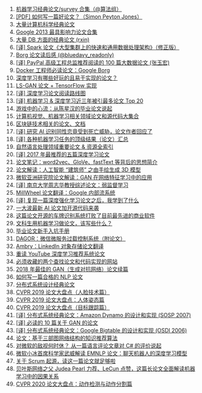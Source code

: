 1. [机器学习经典论文/survey 合集（@算法组）](https://weekly.manong.io/bounce?nid=11&aid=218&url=http%3A%2F%2Fsuanfazu.com%2Fdiscussion%2F68%2F%25E6%259C%25BA%25E5%2599%25A8%25E5%25AD%25A6%25E4%25B9%25A0%25E7%25BB%258F%25E5%2585%25B8%25E8%25AE%25BA%25E6%2596%2587survey%25E5%2590%2588%25E9%259B%2586)
1. [[PDF] 如何写一篇好论文？（Simon Peyton Jones）](https://weekly.manong.io/bounce?nid=17&aid=372&url=https%3A%2F%2Fresearch.microsoft.com%2Fen-us%2Fum%2Fpeople%2Fsimonpj%2Fpapers%2Fgiving-a-talk%2Fwriting-a-paper-slides.pdf)
1. [大量计算机科学经典论文](https://weekly.manong.io/bounce?nid=25&aid=839&url=https%3A%2F%2Fgithub.com%2Fpapers-we-love%2Fpapers-we-love)
1. [Google 2013 最具影响力论文合集](https://weekly.manong.io/bounce?nid=37&aid=1232&url=http%3A%2F%2Fgoogleresearch.blogspot.com%2F2014%2F06%2Finfluential-papers-for-2013.html)
1. [大量 DB 方面的经典论文 (rxin)](https://weekly.manong.io/bounce?nid=43&aid=1405&url=https%3A%2F%2Fgithub.com%2Frxin%2Fdb-readings)
1. [[译] Spark 论文《大型集群上的快速和通用数据处理架构》（修正版）](https://weekly.manong.io/bounce?nid=60&aid=1863&url=http%3A%2F%2Fdownload.csdn.net%2Fdetail%2Fimsingo%2F8390843)
1. [Borg 论文读后感 (@bluedavy_readonly)](https://weekly.manong.io/bounce?nid=70&aid=2257&url=http%3A%2F%2Fhellojava.info%2F%3Fp%3D411)
1. [[译] PayPal 高级工程总监推荐阅读的 100 篇大数据论文 (张玉宏)](https://weekly.manong.io/bounce?nid=78&aid=2790&url=http%3A%2F%2Fwww.csdn.net%2Farticle%2F2015-07-07%2F2825148)
1. [Docker 工程师必读论文：Google Borg](https://weekly.manong.io/bounce?nid=94&aid=4210&url=http%3A%2F%2Fmp.weixin.qq.com%2Fs%3F__biz%3DMzA4MzQ1NjQ5Nw%3D%3D%26mid%3D400243103%26idx%3D1%26sn%3Dc76e7acfbf73649190277a7cbe3b0191%26scene%3D2%26srcid%3D1104dePo2p9LALeb55kd1fHY%26from%3Dtimeline%26isappinstalled%3D0%23rd)
1. [深度学习有哪些好玩的且易于实现的论文？](https://weekly.manong.io/bounce?nid=116&aid=6098&url=http%3A%2F%2Fwww.zhihu.com%2Fquestion%2F41231774%2Fanswer%2F90818565)
1. [LS-GAN 论文 + TensorFlow 实现](https://weekly.manong.io/bounce?nid=157&aid=8868&url=https%3A%2F%2Ftoutiao.io%2Fk%2Fc2rosq)
1. [[译] 深度学习论文阅读路线图](https://weekly.manong.io/bounce?nid=159&aid=9060&url=http%3A%2F%2Fmp.weixin.qq.com%2Fs%2Fro4FGauL93a-YlTiIFGYRQ)
1. [[译] 机器学习 & 深度学习近三年被引最多论文 Top 20](https://weekly.manong.io/bounce?nid=162&aid=9233&url=http%3A%2F%2Fmp.weixin.qq.com%2Fs%2F4brmTyjla-5JSgy9ay4zpA)
1. [游戏中的心流：从陈星汉的毕业论文说起](https://weekly.manong.io/bounce?nid=164&aid=9406&url=https%3A%2F%2Ftoutiao.io%2Fk%2Fnzyfc6)
1. [计算机视觉、机器学习相关领域论文和源代码大集合](https://weekly.manong.io/bounce?nid=166&aid=9524&url=https%3A%2F%2Ftoutiao.io%2Fk%2F2bo1yo)
1. [区块链技术相关的论文、文档](https://weekly.manong.io/bounce?nid=182&aid=10684&url=https%3A%2F%2Ftoutiao.io%2Fk%2Fnw1fge)
1. [[译] 研究 AI 识别同性恋竟受到死亡威胁，论文作者回应了](https://weekly.manong.io/bounce?nid=185&aid=10890&url=https%3A%2F%2Fmp.weixin.qq.com%2Fs%3F__biz%3DMzI0ODcxODk5OA%3D%3D%26mid%3D2247489042%26idx%3D1%26sn%3Dacedb93121e4264981a0c52e86742c9e)
1. [[译] 各种机器学习任务的顶级结果（论文）汇总](https://weekly.manong.io/bounce?nid=192&aid=11365&url=http%3A%2F%2Fmp.weixin.qq.com%2Fs%2FI9dm8uDEqO0X19s758jOGw)
1. [自然语言处理领域重要论文 & 资源全索引](https://weekly.manong.io/bounce?nid=194&aid=11514&url=https%3A%2F%2Ftoutiao.io%2Fk%2F3tpsix)
1. [[译] 2017 年最推荐的五篇深度学习论文](https://weekly.manong.io/bounce?nid=200&aid=11963&url=https%3A%2F%2Ftoutiao.io%2Fk%2Fzcd2k1)
1. [论文笔记：word2vec、GloVe、fastText 等背后的思想简介](https://weekly.manong.io/bounce?nid=203&aid=12208&url=https%3A%2F%2Ftoutiao.io%2Fk%2F5823si)
1. [论文解读：人工智能 “建筑师” 之由手绘生成 3D 模型](https://weekly.manong.io/bounce?nid=204&aid=12272&url=http%3A%2F%2Fmp.weixin.qq.com%2Fs%2FMZJGa9qEnz32UQVDl1o9RQ)
1. [微软亚洲研究院论文解读：GAN 在网络特征学习中的应用](https://weekly.manong.io/bounce?nid=204&aid=12282&url=https%3A%2F%2Ftoutiao.io%2Fk%2F4l1kex)
1. [[译] 南京大学周志华教授综述论文：弱监督学习](https://weekly.manong.io/bounce?nid=207&aid=12484&url=https%3A%2F%2Ftoutiao.io%2Fk%2F01kkho)
1. [MillWheel 论文翻译：Google 内部流系统](https://weekly.manong.io/bounce?nid=208&aid=12589&url=https%3A%2F%2Ftoutiao.io%2Fk%2F96aale)
1. [[译] 复现一篇深度强化学习论文之后，我学到了什么](https://weekly.manong.io/bounce?nid=211&aid=12781&url=http%3A%2F%2Fmp.weixin.qq.com%2Fs%2Fw3JINFYFetbwgTAwnG7xYA)
1. [一大波最新 AI 论文加开源代码来袭](https://weekly.manong.io/bounce?nid=212&aid=12835&url=http%3A%2F%2Fmp.weixin.qq.com%2Fs%2Fyo6zcArD8tbyKkgDDPaF7Q)
1. [这篇论文开源的车牌识别系统打败了目前最先进的商业软件](https://weekly.manong.io/bounce?nid=232&aid=14209&url=https%3A%2F%2Fmp.weixin.qq.com%2Fs%2FJIoTsadw4JBkr0e40RwVQQ)
1. [文科生用机器学习做论文，该写些什么？](https://weekly.manong.io/bounce?nid=236&aid=14455&url=https%3A%2F%2Fmp.weixin.qq.com%2Fs%2FnHSeKa6NXsSt7pPXcmBE7w)
1. [毕业论文新手入坑手册](https://weekly.manong.io/bounce?nid=236&aid=14477&url=https%3A%2F%2Ftoutiao.io%2Fk%2Fpl5d96)
1. [DAGOR：微信微服务过载控制系统（附论文）](https://weekly.manong.io/bounce?nid=241&aid=14770&url=https%3A%2F%2Fmp.weixin.qq.com%2Fs%2Ft9M56GGwDGtoj-yufSw9Tg)
1. [Ambry：LinkedIn 对象存储论文翻译](https://weekly.manong.io/bounce?nid=244&aid=14990&url=https%3A%2F%2Ftoutiao.io%2Fk%2Fl8oghr)
1. [重读 YouTube 深度学习推荐系统论文](https://weekly.manong.io/bounce?nid=246&aid=15084&url=https%3A%2F%2Ftoutiao.io%2Fk%2Fvwad6r)
1. [必须收藏的两个查找论文和代码实现的网站](https://weekly.manong.io/bounce?nid=249&aid=15345&url=https%3A%2F%2Fmp.weixin.qq.com%2Fs%2FgP0aCO9R8uto7mqA5KrVNw)
1. [2018 年最佳的 GAN（生成对抗网络）论文续篇](https://weekly.manong.io/bounce?nid=252&aid=15528&url=https%3A%2F%2Fmp.weixin.qq.com%2Fs%2Fe1a1vrgbsdP2dk-0_C02fg)
1. [如何写一篇合格的 NLP 论文](https://weekly.manong.io/bounce?nid=254&aid=15671&url=https%3A%2F%2Ftoutiao.io%2Fk%2Fu8xpnl)
1. [分布式系统设计经典论文](https://weekly.manong.io/bounce?nid=254&aid=15707&url=https%3A%2F%2Ftoutiao.io%2Fk%2Fc94mq1)
1. [CVPR 2019 论文大盘点（人脸技术篇）](https://weekly.manong.io/bounce?nid=266&aid=16676&url=https%3A%2F%2Fmp.weixin.qq.com%2Fs%2FL1W9YAAA6jE6UrieRHIpcw)
1. [CVPR 2019 论文大盘点：人体姿态篇](https://weekly.manong.io/bounce?nid=268&aid=16780&url=https%3A%2F%2Fmp.weixin.qq.com%2Fs%2F25RvX3qtN52q01Y8U960IA)
1. [CVPR 2019 论文大盘点（目标跟踪篇）](https://weekly.manong.io/bounce?nid=269&aid=16868&url=https%3A%2F%2Fmp.weixin.qq.com%2Fs%2FmfnO6brDMIYvTeDpI1pDMg)
1. [[译] 分布式系统经典论文：Amazon Dynamo 的设计和实现 (SOSP 2007)](https://weekly.manong.io/bounce?nid=270&aid=17008&url=https%3A%2F%2Ftoutiao.io%2Fk%2Fhoonp5)
1. [[译] 必读的 10 篇关于 GAN 的论文](https://weekly.manong.io/bounce?nid=270&aid=16962&url=https%3A%2F%2Fmp.weixin.qq.com%2Fs%2FxGo1PT75k8eKxxrvEpRUKw)
1. [[译] 分布式系统经典论文：Google Bigtable 的设计和实现 (OSDI 2006)](https://weekly.manong.io/bounce?nid=271&aid=17015&url=https%3A%2F%2Ftoutiao.io%2Fk%2Fnsv5xu)
1. [论文：基于三部图网络结构的知识推荐算法](https://weekly.manong.io/bounce?nid=274&aid=17244&url=https%3A%2F%2Fmp.weixin.qq.com%2Fs%2Ff8R7gLGEU_eznqz2ZZBa0w)
1. [对微软的敌视何时休？ 从一篇语言评论文章对 C# 的评价说起](https://weekly.manong.io/bounce?nid=276&aid=17436&url=https%3A%2F%2Fmp.weixin.qq.com%2Fs%2F7UBqWAAFgeR4dn6CBcxNjw)
1. [微软小冰首席科学家武威解读 EMNLP 论文：聊天机器人的深度学习模型](https://weekly.manong.io/bounce?nid=283&aid=17899&url=https%3A%2F%2Fmp.weixin.qq.com%2Fs%2FFSVYt-rauuCcqm9y7eTDfg)
1. [关于 Scrum 起源，读这一篇论文就足够啦](https://weekly.manong.io/bounce?nid=288&aid=18264&url=https%3A%2F%2Fmp.weixin.qq.com%2Fs%2FLBwLFQ_IcyP41uukMj465g)
1. [贝叶斯网络之父 Judea Pearl 力荐、LeCun 点赞，这篇长论文全面解读机器学习中的因果关系](https://weekly.manong.io/bounce?nid=290&aid=18364&url=https%3A%2F%2Ftoutiao.io%2Fk%2F3d0298o)
1. [CVPR 2020 论文大盘点：动作检测与动作分割篇](https://weekly.manong.io/bounce?nid=314&aid=19699&url=https%3A%2F%2Ftoutiao.io%2Fk%2F1gjjy8g)
